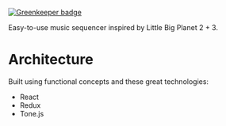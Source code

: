 [![Greenkeeper badge](https://badges.greenkeeper.io/nickjohnson-dev/aria.svg)](https://greenkeeper.io/)

Easy-to-use music sequencer inspired by Little Big Planet 2 + 3.

# Architecture

Built using functional concepts and these great technologies:

- React
- Redux
- Tone.js
